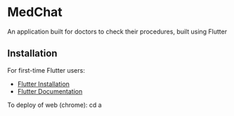 # MedChat

An application built for doctors to check their procedures, built using Flutter

## Installation

For first-time Flutter users:

- [Flutter Installation](https://docs.flutter.dev/get-started/install)
- [Flutter Documentation](https://docs.flutter.dev/)

To deploy of web (chrome):
cd a
